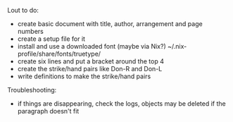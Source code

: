 Lout to do:

- create basic document with title, author, arrangement and page numbers
- create a setup file for it
- install and use a downloaded font (maybe via Nix?) ~/.nix-profile/share/fonts/truetype/
- create six lines and put a bracket around the top 4
- create the strike/hand pairs like Don-R and Don-L
- write definitions to make the strike/hand pairs

Troubleshooting:
- if things are disappearing, check the logs, objects may be deleted if the paragraph doesn't fit